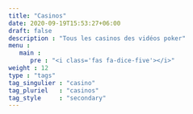```yaml
---
title: "Casinos"
date: 2020-09-19T15:53:27+06:00
draft: false
description : "Tous les casinos des vidéos poker"
menu :
   main :
      pre : "<i class='fas fa-dice-five'></i>"
weight : 12
type : "tags"
tag_singulier : "casino"
tag_pluriel   : "casinos"
tag_style     : "secondary"
---
```

